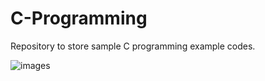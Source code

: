 # C-Programming
Repository to store sample C programming example codes.

![images](https://user-images.githubusercontent.com/68494604/92574944-61a5c180-f2a5-11ea-89d1-4e40be5baa5f.png)
